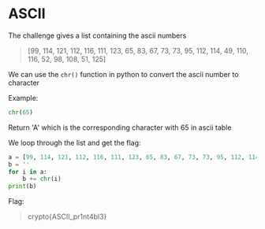 # ASCII
The challenge gives a list containing the ascii numbers
>[99, 114, 121, 112, 116, 111, 123, 65, 83, 67, 73, 73, 95, 112, 114, 49, 110, 116, 52, 98, 108, 51, 125]

We can use the `chr()` function in python to convert the ascii number to character

Example:
```py
chr(65)
```
Return 'A' which is the corresponding character with 65 in ascii table

We loop through the list and get the flag:
```py
a = [99, 114, 121, 112, 116, 111, 123, 65, 83, 67, 73, 73, 95, 112, 114, 49, 110, 116, 52, 98, 108, 51, 125]
b = ''
for i in a:
    b += chr(i)
print(b)
```
Flag:
>crypto{ASCII_pr1nt4bl3}
